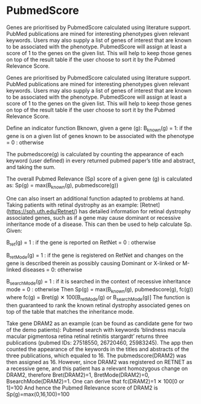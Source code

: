 # PubmedScore

Genes are prioritised by PubmedScore calculated using literature support. PubMed publications are mined for interesting phenotypes given relevant keywords. Users may also supply a list of genes of interest that are known to be associated with the phenotype. PubmedScore will assign at least a score of 1 to the genes on the given list. This will help to keep those genes on top of the result table if the user choose to sort it by the Pubmed Relevance Score.


Genes are prioritised by PubmedScore calculated using literature support. PubMed publications are mined for interesting phenotypes given relevant keywords. Users may also supply a list of genes of interest that are known to be associated with the phenotype. PubmedScore will assign at least a score of 1 to the genes on the given list. This will help to keep those genes on top of the result table if the user choose to sort it by the Pubmed Relevance Score.


Define an indicator function Bknown, given a gene (g):
B<sub>known</sub>(g) = 1: if the gene is on a given list of genes known to be associated with the phenotype
                = 0 : otherwise


The pubmedscore(g) is calculated by counting the appearance of each keyword (user defined) in every returned pubmed paper’s title and abstract, and taking the sum.


The overall Pubmed Relevance (Sp) score of a given gene (g) is calculated as:
Sp(g) = max(B<sub>known</sub>(g), pubmedscore(g))


One can also insert an additional function adapted to problems at hand. Taking patients with retinal dystrophy as an example: [Retnet] (https://sph.uth.edu/Retnet/) has detailed information for retinal dystrophy associated genes, such as if a gene may cause dominant or recessive inheritance mode of a disease. This can then be used to help calculate Sp. Given:


B<sub>ret</sub>(g) = 1 : if the gene is reported on RetNet
                = 0 : otherwise


B<sub>retMode</sub>(g) = 1 : if the gene is registered on RetNet and changes on the gene is described therein as possibly causing Dominant or X-linked or M-linked diseases
                      = 0: otherwise


B<sub>searchMode</sub>(g) = 1 : if it is searched in the context of recessive inheritance mode
                         = 0 : otherwise
Then 
Sp(g) = max(B<sub>known</sub>(g), pubmedscore(g), fc(g))
where
 fc(g) = Bret(g) ✕ 100[B<sub>retMode</sub>(g) or B<sub>searchMode</sub>(g)]
The function is then guaranteed to rank the known retinal dystrophy associated genes on top of the table that matches the inheritance mode.


Take gene DRAM2 as an example (can be found as candidate gene for two of the demo patients): Pubmed search with keywords ‘blindness macula macular pigmentosa retina retinal retinitis stargardt’ returns three publications (pubmed IDs: 27518550, 26720460, 25983245). The app then counted the appearance of the keywords in the titles and abstracts of the three publications, which equaled to 16. The pubmedscore(DRAM2) was then assigned as 16. However, since DRAM2 was registered on RETNET as a recessive gene, and this patient has a relevant homozygous change on DRAM2, therefore
Bret(DRAM2)=1, BretMode(DRAM2)=0, BsearchMode(DRAM2)=1. 
One can derive that
	fc(DRAM2)=1 ✕ 100[0 or 1]=100
And hence the Pubmed Relevance score of DRAM2 is
	Sp(g)=max(0,16,100)=100
